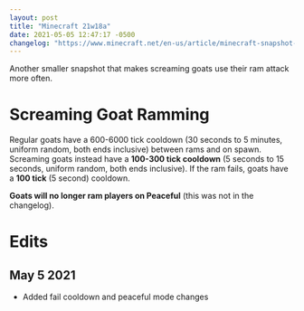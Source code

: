 ```yaml
---
layout: post
title: "Minecraft 21w18a"
date: 2021-05-05 12:47:17 -0500
changelog: "https://www.minecraft.net/en-us/article/minecraft-snapshot-21w18a"
---
```


Another smaller snapshot that makes screaming goats use their ram attack more often.

# Screaming Goat Ramming

Regular goats have a 600-6000 tick cooldown (30 seconds to 5 minutes, uniform random, both ends inclusive) between rams and on spawn. Screaming goats instead have a **100-300 tick cooldown** (5 seconds to 15 seconds, uniform random, both ends inclusive). If the ram fails, goats have a **100 tick** (5 second) cooldown.

**Goats will no longer ram players on Peaceful** (this was not in the changelog).

# Edits

## May 5 2021

- Added fail cooldown and peaceful mode changes

